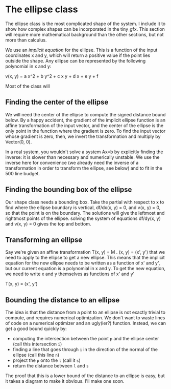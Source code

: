 # The ellipse class

The ellipse class is the most complicated shape of the system. I
include it to show how complex shapes can be incorporated in the
tiny_gfx. This section will require more mathematical background than
the other sections, but not more than calculus.

We use an *implicit equation* for the ellipse. This is a function of
the input coordinates x and y, which will return a positive value if
the point lies outside the shape. Any ellipse can be represented by
the following polynomial in x and y:

v(x, y) = a x^2 + b y^2 + c x y + d x + e y + f

Most of the class will 

## Finding the center of the ellipse

We will need the center of the ellipse to compute the signed distance
bound below. By a happy accident, the gradient of the implicit ellipse
function is an affine transformation of the input vector, and the
center of the ellipse is the only point in the function where the
gradient is zero. To find the input vector whose gradient is zero,
then, we invert the transformation and multiply by Vector(0, 0).

In a real system, you wouldn't solve a system Ax=b by explicitly
finding the inverse: it is slower than necessary and numerically
unstable. We use the inverse here for convenience (we already need the
inverse of a transformation in order to transform the ellipse, see
below) and to fit in the 500 line budget.

## Finding the bounding box of the ellipse

Our shape class needs a bounding box. Take the partial with respect to
x to find where the ellipse boundary is vertical, df/dx(x, y) = 0, and
v(x, y) = 0, so that the point is on the boundary. The solutions will
give the leftmost and rightmost points of the ellipse. solving the
system of equations df/dy(x, y) and v(x, y) = 0 gives the top and
bottom.

## Transforming an ellipse

Say we're given an affine transformation T(x, y) = M . (x, y) = (x', y') that we
need to apply to the ellipse to get a new ellipse. This means that the
implicit equation for the new ellipse needs to be written as a
function of x' and y', but our current equation is a polynomial in x
and y. To get the new equation, we need to write x and y themselves as
functions of x' and y'

T(x, y) = (x', y')

## Bounding the distance to an ellipse

The idea is that the distance from a point to an ellipse is not
exactly trivial to compute, and requires numerical optimization. We
don't want to waste lines of code on a numerical optimizer and an
ugly(ier?) function. Instead, we can get a good bound quickly by:

* computing the intersection between the point `p` and the ellipse
center (call this intersection `i`)
* finding a line that goes through `i` in the direction of the normal
 of the ellipse (call this line `n`)
* project the `p` onto the `l` (call it `s`)
* return the distance between `l` and `s`

The proof that this is a lower bound of the distance to an ellipse is
easy, but it takes a diagram to make it obvious. I'll make one soon.
